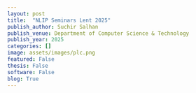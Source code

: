 ```yaml
---
layout: post
title:  "NLIP Seminars Lent 2025"
publish_author: Suchir Salhan
publish_venue: Department of Computer Science & Technology
publish_year: 2025
categories: []
image: assets/images/plc.png
featured: False
thesis: False
software: False
blog: True
---
```

